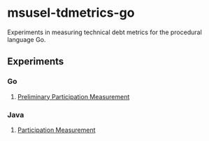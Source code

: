 # msusel-tdmetrics-go

Experiments in measuring technical debt metrics for the procedural language Go.

## Experiments

### Go

1. [Preliminary Participation Measurement](./goexps/exp001/)

### Java

1. [Participation Measurement](./javaexps/exp001)
